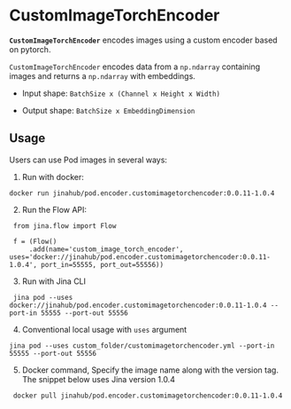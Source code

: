 # CustomImageTorchEncoder

**`CustomImageTorchEncoder`** encodes images using a custom encoder based on pytorch.

`CustomImageTorchEncoder` encodes data from a `np.ndarray` containing images and returns a `np.ndarray` with embeddings.

- Input shape: `BatchSize x (Channel x Height x Width)`

- Output shape: `BatchSize x EmbeddingDimension`

    

## Usage

Users can use Pod images in several ways:

1. Run with docker:

```
docker run jinahub/pod.encoder.customimagetorchencoder:0.0.11-1.0.4
```

2. Run the Flow API:

```
 from jina.flow import Flow

 f = (Flow()
     .add(name='custom_image_torch_encoder', uses='docker://jinahub/pod.encoder.customimagetorchencoder:0.0.11-1.0.4', port_in=55555, port_out=55556))
```

3. Run with Jina CLI

```
 jina pod --uses docker://jinahub/pod.encoder.customimagetorchencoder:0.0.11-1.0.4 --port-in 55555 --port-out 55556
```

4. Conventional local usage with `uses` argument

```
jina pod --uses custom_folder/customimagetorchencoder.yml --port-in 55555 --port-out 55556
```

5. Docker command, Specify the image name along with the version tag. The snippet below uses Jina version 1.0.4

```
 docker pull jinahub/pod.encoder.customimagetorchencoder:0.0.11-1.0.4
```

## 